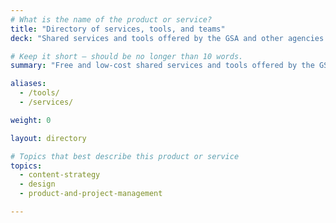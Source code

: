 ```yaml
---
# What is the name of the product or service?
title: "Directory of services, tools, and teams"
deck: "Shared services and tools offered by the GSA and other agencies."

# Keep it short — should be no longer than 10 words.
summary: "Free and low-cost shared services and tools offered by the GSA and other agencies."

aliases:
  - /tools/
  - /services/

weight: 0

layout: directory

# Topics that best describe this product or service
topics:
  - content-strategy
  - design
  - product-and-project-management

---
```

